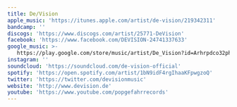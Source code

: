 ```yaml
---
title: De/Vision
apple_music: 'https://itunes.apple.com/artist/de-vision/219342311'
bandcamp: ''
discogs: 'https://www.discogs.com/artist/25771-DeVision'
facebook: 'https://www.facebook.com/DEVISION-24741337633'
google_music: >-
   https://play.google.com/store/music/artist/De_Vision?id=Arhrpdco32ph7locv2rua52hzey
instagram: ''
soundcloud: 'https://soundcloud.com/de-vision-official'
spotify: 'https://open.spotify.com/artist/1bN9idF4rgIhaaKFpwgzoQ'
twitter: 'https://twitter.com/devisionmusic'
website: 'http://www.devision.de'
youtube: 'https://www.youtube.com/popgefahrrecords'
---
```

